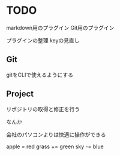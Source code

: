 # TODO
markdown用のプラグイン
Git用のプラグイン

プラグインの整理
keyの見直し
## Git
gitをCLIで使えるようにする


## Project
リポジトリの取得と修正を行う

なんか

会社のパソコンよりは快適に操作ができる


apple  = red
grass += green
sky   -= blue
